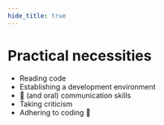 ```yaml
---
hide_title: true
---
```


# **Practical** necessities

* Reading code
* Establishing a development environment
* :pencil: (and oral) communication skills
* Taking criticism
* Adhering to coding :hammer:
